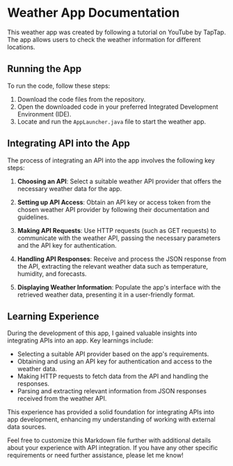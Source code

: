 
# Weather App Documentation

This weather app was created by following a tutorial on YouTube by TapTap. The app allows users to check the weather information for different locations.

## Running the App

To run the code, follow these steps:

1. Download the code files from the repository.
2. Open the downloaded code in your preferred Integrated Development Environment (IDE).
3. Locate and run the `AppLauncher.java` file to start the weather app.

## Integrating API into the App

The process of integrating an API into the app involves the following key steps:

1. **Choosing an API**: Select a suitable weather API provider that offers the necessary weather data for the app.

2. **Setting up API Access**: Obtain an API key or access token from the chosen weather API provider by following their documentation and guidelines.

3. **Making API Requests**: Use HTTP requests (such as GET requests) to communicate with the weather API, passing the necessary parameters and the API key for authentication.

4. **Handling API Responses**: Receive and process the JSON response from the API, extracting the relevant weather data such as temperature, humidity, and forecasts.

5. **Displaying Weather Information**: Populate the app's interface with the retrieved weather data, presenting it in a user-friendly format.

## Learning Experience

During the development of this app, I gained valuable insights into integrating APIs into an app. Key learnings include:

- Selecting a suitable API provider based on the app's requirements.
- Obtaining and using an API key for authentication and access to the weather data.
- Making HTTP requests to fetch data from the API and handling the responses.
- Parsing and extracting relevant information from JSON responses received from the weather API.

This experience has provided a solid foundation for integrating APIs into app development, enhancing my understanding of working with external data sources.

Feel free to customize this Markdown file further with additional details about your experience with API integration. If you have any other specific requirements or need further assistance, please let me know!
